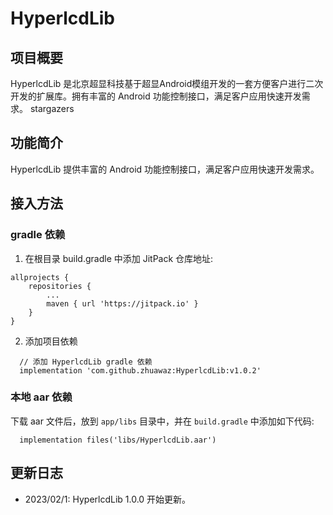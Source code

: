 # HyperlcdLib

## 项目概要
HyperlcdLib 是北京超显科技基于超显Android模组开发的一套方便客户进行二次开发的扩展库。拥有丰富的 Android 功能控制接口，满足客户应用快速开发需求。
stargazers

## 功能简介
HyperlcdLib 提供丰富的 Android 功能控制接口，满足客户应用快速开发需求。

## 接入方法
### gradle 依赖
1. 在根目录 build.gradle 中添加 JitPack 仓库地址:
```
allprojects {
	repositories {
		...
		maven { url 'https://jitpack.io' }
	}
}
```
2. 添加项目依赖
```
  // 添加 HyperlcdLib gradle 依赖
  implementation 'com.github.zhuawaz:HyperlcdLib:v1.0.2'
```

### 本地 aar 依赖
下载 aar 文件后，放到 `app/libs` 目录中，并在 `build.gradle` 中添加如下代码:
```
  implementation files('libs/HyperlcdLib.aar')
```

## 更新日志
- 2023/02/1: HyperlcdLib 1.0.0 开始更新。
